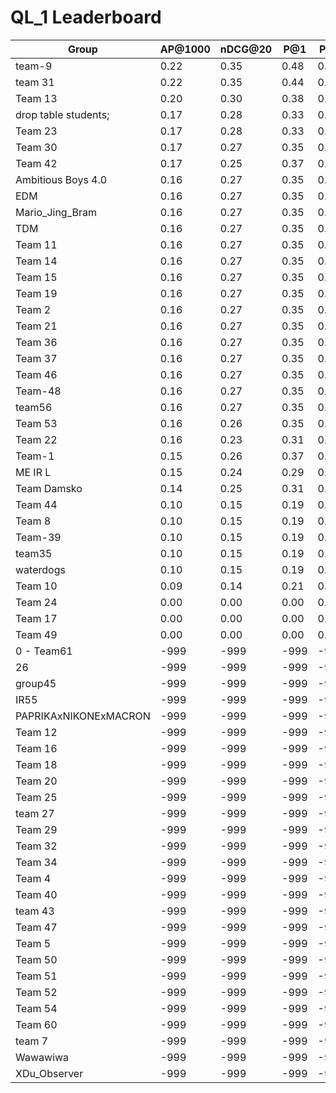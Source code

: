 # QL_1 Leaderboard

| Group | AP@1000 | nDCG@20 | P@1 | P@5 |
|-----|-----|-----|-----|-----|
| team-9 | 0.22 | 0.35 | 0.48 | 0.29 |
| team 31 | 0.22 | 0.35 | 0.44 | 0.30 |
| Team 13 | 0.20 | 0.30 | 0.38 | 0.27 |
| drop table students; | 0.17 | 0.28 | 0.33 | 0.26 |
| Team 23 | 0.17 | 0.28 | 0.33 | 0.26 |
| Team 30 | 0.17 | 0.27 | 0.35 | 0.25 |
| Team 42 | 0.17 | 0.25 | 0.37 | 0.22 |
| Ambitious Boys 4.0 | 0.16 | 0.27 | 0.35 | 0.26 |
| EDM | 0.16 | 0.27 | 0.35 | 0.26 |
| Mario_Jing_Bram | 0.16 | 0.27 | 0.35 | 0.26 |
| TDM | 0.16 | 0.27 | 0.35 | 0.26 |
| Team 11 | 0.16 | 0.27 | 0.35 | 0.26 |
| Team 14 | 0.16 | 0.27 | 0.35 | 0.26 |
| Team 15 | 0.16 | 0.27 | 0.35 | 0.26 |
| Team 19 | 0.16 | 0.27 | 0.35 | 0.26 |
| Team 2 | 0.16 | 0.27 | 0.35 | 0.26 |
| Team 21 | 0.16 | 0.27 | 0.35 | 0.26 |
| Team 36 | 0.16 | 0.27 | 0.35 | 0.26 |
| Team 37 | 0.16 | 0.27 | 0.35 | 0.26 |
| Team 46 | 0.16 | 0.27 | 0.35 | 0.26 |
| Team-48 | 0.16 | 0.27 | 0.35 | 0.26 |
| team56 | 0.16 | 0.27 | 0.35 | 0.26 |
| Team 53 | 0.16 | 0.26 | 0.35 | 0.25 |
| Team 22 | 0.16 | 0.23 | 0.31 | 0.19 |
| Team-1 | 0.15 | 0.26 | 0.37 | 0.25 |
| ME IR L | 0.15 | 0.24 | 0.29 | 0.23 |
| Team Damsko | 0.14 | 0.25 | 0.31 | 0.25 |
| Team 44 | 0.10 | 0.15 | 0.19 | 0.17 |
| Team 8 | 0.10 | 0.15 | 0.19 | 0.17 |
| Team-39 | 0.10 | 0.15 | 0.19 | 0.17 |
| team35 | 0.10 | 0.15 | 0.19 | 0.17 |
| waterdogs | 0.10 | 0.15 | 0.19 | 0.17 |
| Team 10 | 0.09 | 0.14 | 0.21 | 0.12 |
| Team 24 | 0.00 | 0.00 | 0.00 | 0.01 |
| Team 17 | 0.00 | 0.00 | 0.00 | 0.00 |
| Team 49 | 0.00 | 0.00 | 0.00 | 0.00 |
| 0 - Team61 | -999 | -999 | -999 | -999 |
| 26 | -999 | -999 | -999 | -999 |
| group45 | -999 | -999 | -999 | -999 |
| IR55 | -999 | -999 | -999 | -999 |
| PAPRIKAxNIKONExMACRON | -999 | -999 | -999 | -999 |
| Team 12 | -999 | -999 | -999 | -999 |
| Team 16 | -999 | -999 | -999 | -999 |
| Team 18 | -999 | -999 | -999 | -999 |
| Team 20 | -999 | -999 | -999 | -999 |
| Team 25 | -999 | -999 | -999 | -999 |
| team 27 | -999 | -999 | -999 | -999 |
| Team 29 | -999 | -999 | -999 | -999 |
| Team 32 | -999 | -999 | -999 | -999 |
| Team 34 | -999 | -999 | -999 | -999 |
| Team 4 | -999 | -999 | -999 | -999 |
| Team 40 | -999 | -999 | -999 | -999 |
| team 43 | -999 | -999 | -999 | -999 |
| Team 47 | -999 | -999 | -999 | -999 |
| Team 5 | -999 | -999 | -999 | -999 |
| Team 50 | -999 | -999 | -999 | -999 |
| Team 51 | -999 | -999 | -999 | -999 |
| Team 52 | -999 | -999 | -999 | -999 |
| Team 54 | -999 | -999 | -999 | -999 |
| Team 60 | -999 | -999 | -999 | -999 |
| team 7 | -999 | -999 | -999 | -999 |
| Wawawiwa | -999 | -999 | -999 | -999 |
| XDu_Observer | -999 | -999 | -999 | -999 |

